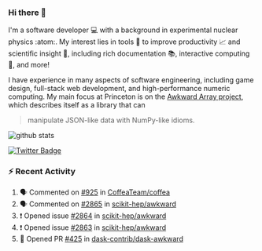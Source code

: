 ### Hi there 👋 

I'm a software developer 💻 with a background in experimental nuclear physics :atom:. My interest lies in tools :wrench: to improve productivity :chart_with_upwards_trend: and scientific insight :telescope:, including rich documentation 📚, interactive computing 🧮, and more! 

I have experience in many aspects of software engineering, including game design, full-stack web development, and high-performance numeric computing. My main focus at Princeton is on the [Awkward Array project](awkward-array.org/), which describes itself as a library that can 
> manipulate JSON-like data with NumPy-like idioms.

![github stats](https://github-readme-stats.vercel.app/api?username=agoose77&show_icons=true&hide_rank=true&hide_title=true&bg_color=30,e76445,904e95&text_color=efe3ec&icon_color=efe3ec)
<!--
**agoose77/agoose77** is a ✨ _special_ ✨ repository because its `README.md` (this file) appears on your GitHub profile.

Here are some ideas to get you started:

- 🔭 I’m currently working on ...
- 🌱 I’m currently learning ...
- 👯 I’m looking to collaborate on ...
- 🤔 I’m looking for help with ...
- 💬 Ask me about ...
- 📫 How to reach me: ...
- 😄 Pronouns: ...
- ⚡ Fun fact: ...
-->

[![Twitter Badge](https://img.shields.io/twitter/follow/agoose77?style=flat-square&logo=Twitter&logoColor=white&color=cornflowerblue)](https://twitter.com/agoose77)

### :zap: Recent Activity

<!--START_SECTION:activity-->
1. 🗣 Commented on [#925](https://github.com/CoffeaTeam/coffea/pull/925#issuecomment-1836362897) in [CoffeaTeam/coffea](https://github.com/CoffeaTeam/coffea)
2. 🗣 Commented on [#2865](https://github.com/scikit-hep/awkward/issues/2865#issuecomment-1836308208) in [scikit-hep/awkward](https://github.com/scikit-hep/awkward)
3. ❗ Opened issue [#2864](https://github.com/scikit-hep/awkward/issues/2864) in [scikit-hep/awkward](https://github.com/scikit-hep/awkward)
4. ❗ Opened issue [#2863](https://github.com/scikit-hep/awkward/issues/2863) in [scikit-hep/awkward](https://github.com/scikit-hep/awkward)
5. 💪 Opened PR [#425](https://github.com/dask-contrib/dask-awkward/pull/425) in [dask-contrib/dask-awkward](https://github.com/dask-contrib/dask-awkward)
<!--END_SECTION:activity-->

